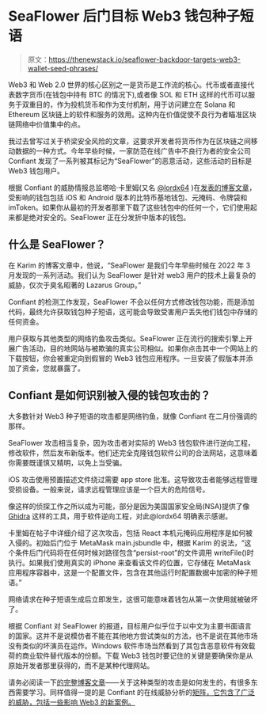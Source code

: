 # SeaFlower 后门目标 Web3 钱包种子短语

> 原文：<https://thenewstack.io/seaflower-backdoor-targets-web3-wallet-seed-phrases/>

Web3 和 Web 2.0 世界的核心区别之一是货币是工作流的核心。代币或者直接代表数字货币(在钱包中持有 BTC 的情况下),或者像 SOL 和 ETH 这样的代币可以服务于双重目的，作为投机货币和作为支付机制，用于访问建立在 Solana 和 Ethereum 区块链上的软件和服务的效用。这种内在价值促使不良行为者瞄准区块链网络中价值集中的点。

我过去曾写过关于桥梁安全风险的文章，这要求开发者将货币作为在区块链之间移动数据的一种方式。今年早些时候，一家防范在线广告中不良行为者的安全公司 Confiant 发现了一系列被其标记为“SeaFlower”的恶意活动，这些活动的目标是 Web3 钱包用户。

根据 Confiant 的威胁情报总监塔哈·卡里姆(又名 [@lordx64](https://twitter.com/lordx64) )在[发表的博客文章](https://blog.confiant.com/how-seaflower-%E8%97%8F%E6%B5%B7%E8%8A%B1-installs-backdoors-in-ios-android-web3-wallets-to-steal-your-seed-phrase-d25f0ccdffce)，受影响的钱包包括 iOS 和 Android 版本的比特币基地钱包、元掩码、令牌袋和 imToken。如果你从最初的开发者那里下载了这些钱包中的任何一个，它们使用起来都是绝对安全的。SeaFlower 正在分发折中版本的钱包。

## 什么是 SeaFlower？

在 Karim 的博客文章中，他说，“SeaFlower 是我们今年早些时候在 2022 年 3 月发现的一系列活动。我们认为 SeaFlower 是针对 web3 用户的技术上最复杂的威胁，仅次于臭名昭著的 Lazarus Group。”

Confiant 的检测工作发现，SeaFlower 不会以任何方式修改钱包功能，而是添加代码，最终允许获取钱包种子短语，这可能会导致受害用户丢失他们钱包中存储的任何资金。

用户获取与其他类型的网络钓鱼攻击类似。SeaFlower 正在流行的搜索引擎上开展广告活动，目的地网站与被欺骗的真实公司相似。如果你点击其中一个网站上的下载按钮，你会被重定向到假冒的 Web3 钱包应用程序。一旦安装了假版本并添加了资金，您就暴露了。

## Confiant 是如何识别被入侵的钱包攻击的？

大多数针对 Web3 种子短语的攻击都是网络钓鱼，就像 Confiant 在二月份强调的那样。

SeaFlower 攻击相当复杂，因为攻击者对实际的 Web3 钱包软件进行逆向工程，修改软件，然后发布新版本。他们还完全克隆钱包软件公司的合法网站，这意味着你需要既谨慎又精明，以免上当受骗。

iOS 攻击使用预置描述文件绕过需要 app store 批准。这导致攻击者能够远程管理受损设备。一般来说，请求远程管理应该是一个巨大的危险信号。

像这样的侦探工作之所以成为可能，部分是因为美国国家安全局(NSA)提供了像 [Ghidra](https://github.com/NationalSecurityAgency/ghidra) 这样的工具，用于软件逆向工程，对此@lordx64 明确表示感谢。

卡里姆在帖子中详细介绍了这次攻击，包括 React 本机元掩码应用程序是如何被入侵的。初始后门位于 MetaMask main.jsbundle 中，根据 Karim 的说法，“这个条件后门代码将在任何时候对路径包含“persist-root”的文件调用 writeFile()时执行。如果我们使用真实的 iPhone 来查看该文件的位置，它存储在 MetaMask 应用程序容器中，这是一个配置文件，包含在其他运行时配置数据中加密的种子短语。”

网络请求在种子短语生成后立即发生，这很可能意味着钱包从第一次使用就被破坏了。

根据 Confiant 对 SeaFlower 的报道，目标用户似乎位于以中文为主要书面语言的国家。这并不是说模仿者不能在其他地方尝试类似的方法，也不是说在其他市场没有类似的坏演员在运作。Windows 软件市场当然看到了其包含恶意软件有效载荷的商业软件替代版本的份额。下载 Web3 钱包时要记住的关键是要确保你是从原始开发者那里获得的，而不是某种代理网站。

请务必阅读一下[的完整博客文章](https://blog.confiant.com/how-seaflower-%E8%97%8F%E6%B5%B7%E8%8A%B1-installs-backdoors-in-ios-android-web3-wallets-to-steal-your-seed-phrase-d25f0ccdffce)——关于这种类型的攻击是如何发生的，有很多东西需要学习。同样值得一提的是 Confiant 的在线威胁分析的[矩阵，它包含了广泛的威胁，包括一些影响 Web3 的新案例。](https://matrix.confiant.com/#matrix)

<svg xmlns:xlink="http://www.w3.org/1999/xlink" viewBox="0 0 68 31" version="1.1"><title>Group</title> <desc>Created with Sketch.</desc></svg>